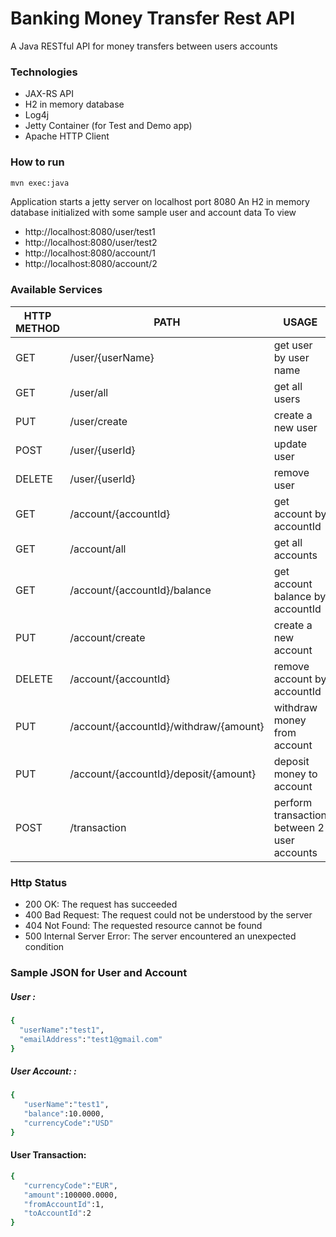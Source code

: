 # Banking Money Transfer Rest API

A Java RESTful API for money transfers between users accounts

### Technologies
- JAX-RS API
- H2 in memory database
- Log4j
- Jetty Container (for Test and Demo app)
- Apache HTTP Client


### How to run
```sh
mvn exec:java
```

Application starts a jetty server on localhost port 8080 An H2 in memory database initialized with some sample user and account data To view

- http://localhost:8080/user/test1
- http://localhost:8080/user/test2
- http://localhost:8080/account/1
- http://localhost:8080/account/2

### Available Services

| HTTP METHOD | PATH | USAGE |
| -----------| ------ | ------ |
| GET | /user/{userName} | get user by user name | 
| GET | /user/all | get all users | 
| PUT | /user/create | create a new user | 
| POST | /user/{userId} | update user | 
| DELETE | /user/{userId} | remove user | 
| GET | /account/{accountId} | get account by accountId | 
| GET | /account/all | get all accounts | 
| GET | /account/{accountId}/balance | get account balance by accountId | 
| PUT | /account/create | create a new account
| DELETE | /account/{accountId} | remove account by accountId | 
| PUT | /account/{accountId}/withdraw/{amount} | withdraw money from account | 
| PUT | /account/{accountId}/deposit/{amount} | deposit money to account | 
| POST | /transaction | perform transaction between 2 user accounts | 

### Http Status
- 200 OK: The request has succeeded
- 400 Bad Request: The request could not be understood by the server 
- 404 Not Found: The requested resource cannot be found
- 500 Internal Server Error: The server encountered an unexpected condition 

### Sample JSON for User and Account
##### User : 
```sh
{  
  "userName":"test1",
  "emailAddress":"test1@gmail.com"
} 
```
##### User Account: : 

```sh
{  
   "userName":"test1",
   "balance":10.0000,
   "currencyCode":"USD"
} 
```

#### User Transaction:
```sh
{  
   "currencyCode":"EUR",
   "amount":100000.0000,
   "fromAccountId":1,
   "toAccountId":2
}
```
